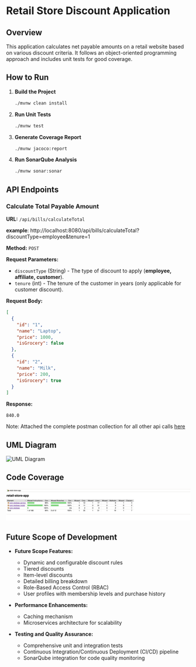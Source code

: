 # Retail Store Discount Application

## Overview

This application calculates net payable amounts on a retail website based on various discount criteria. It follows an object-oriented programming approach and includes unit tests for good coverage.


## How to Run

1. **Build the Project**
    ```bash
    ./mvnw clean install
    ```

2. **Run Unit Tests**
    ```bash
    ./mvnw test
    ```

3. **Generate Coverage Report**
    ```bash
    ./mvnw jacoco:report
    ```

4. **Run SonarQube Analysis**
    ```bash
    ./mvnw sonar:sonar
    ```

## API Endpoints
### Calculate Total Payable Amount

**URL:** `/api/bills/calculateTotal`

**example**: http://localhost:8080/api/bills/calculateTotal?discountType=employee&tenure=1

**Method:** `POST`

**Request Parameters:**
- `discountType` (String) - The type of discount to apply (**employee, affiliate, customer**).
- `tenure` (int) - The tenure of the customer in years (only applicable for customer discount).

**Request Body:**

```json
[
  {
    "id": "1",
    "name": "Laptop",
    "price": 1000,
    "isGrocery": false
  },
  {
    "id": "2",
    "name": "Milk",
    "price": 200,
    "isGrocery": true
  }
]
```
**Response:**
```
840.0
```
Note: Attached the complete postman collection for all other api calls [here](https://github.com/praveenbommalibits/retail-store-app/blob/master/retail-store-app-collection.postman_collection.json)
## UML Diagram
![UML Diagram](https://www.plantuml.com/plantuml/dsvg/hLFDRd8X4DtVfvZSrTLF5z-Mc4RxawP95oRr1KOO3GaN30mBO_lkHGMDM3UshYvpnlDp2DF0w3dsff46Gu17RGpi6aY_CMoyKr5o4F2k0q_cn-D3HfKEqaNB7-oHQRqLy9mdUK76mAudlo0RFGbuiscD_07zTr3gRdCCyXegbNMxR4T07fILGFnq8TNLolhC9z78Q91fuHZD7BUuD3JhzvBTG81oCPsRhoRtaQLEbMWb89dLTfq75dkgHXkl9HMgyh_mwfqadn8kdJE4DlifuSx4emlEqINTw0Uc4crDpEG3e5KGZj_x8DgchnLAEdKBkxgCWbntV5r9wRfYktdVTzpIVSPU-ernMwA_YJbRhRJHoB-cEpofyVZyEaw4ayyqhkkiu2fK1L-xFCgr_riO9hWTjiKJ293ECceRcYbP5Nlp3G00)

## Code Coverage
![img.png](img.png)

## Future Scope of Development
- **Future Scope Features:**
   - Dynamic and configurable discount rules
   - Tiered discounts
   - Item-level discounts
   - Detailed billing breakdown
   - Role-Based Access Control (RBAC)
   - User profiles with membership levels and purchase history

- **Performance Enhancements:**
   - Caching mechanism
   - Microservices architecture for scalability

- **Testing and Quality Assurance:**
   - Comprehensive unit and integration tests
   - Continuous Integration/Continuous Deployment (CI/CD) pipeline
   - SonarQube integration for code quality monitoring